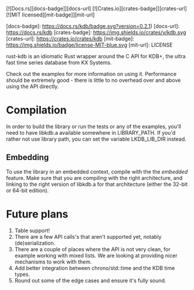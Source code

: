 [![Docs.rs][docs-badge]][docs-url]
[![Crates.io][crates-badge]][crates-url]
[![MIT licensed][mit-badge]][mit-url]

[docs-badge]: https://docs.rs/kdb/badge.svg?version=0.2.1)
[docs-url]: https://docs.rs/kdb
[crates-badge]: https://img.shields.io/crates/v/kdb.svg
[crates-url]: https://crates.io/crates/kdb
[mit-badge]: https://img.shields.io/badge/license-MIT-blue.svg
[mit-url]: LICENSE

rust-kdb is an idiomatic Rust wrapper around the C API for KDB+, the ultra fast time series database from KX Systems.

Check out the examples for more information on using it. Performance should be extremely good -
there is little to no overhead over and above using the API directly.

# Compilation

In order to build the library or run the tests or any of the examples, you'll need to have libkdb.a available somewhere in LIBRARY_PATH. If you'd rather not use library path, you can set the variable LKDB_LIB_DIR instead.

## Embedding

To use the library in an embedded context, compile with the the _embedded_ feature. Make sure that you are compiling with the right architecture, and linking to the right version of libkdb.a for that architecture (either the 32-bit or 64-bit edition).

# Future plans

1. Table support!
2. There are a few API calls's that aren't supported yet, notably (de)serialization.
3. There are a couple of places where the API is not very clean, for example working with mixed lists. We are looking at providing nicer mechanisms to work with them.
4. Add better integration between chrono/std::time and the KDB time types.
5. Round out some of the edge cases and ensure it's fully sound.
